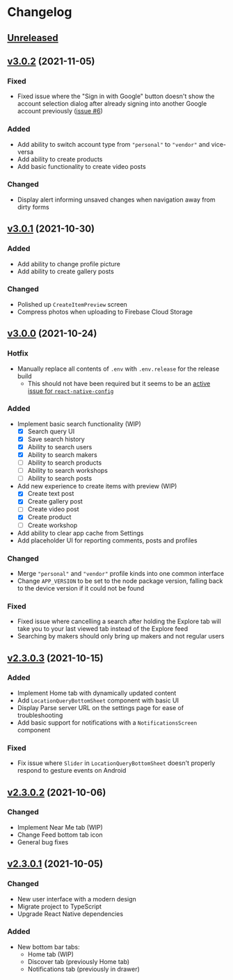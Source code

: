# Changelog

## [Unreleased]

## [v3.0.2] (2021-11-05)

### Fixed

- Fixed issue where the "Sign in with Google" button doesn't show the account
  selection dialog after already signing into another Google account previously
  ([issue #6](https://github.com/discovrr-io/discovrr-app/issues/6))

### Added

- Add ability to switch account type from `"personal"` to `"vendor"` and
  vice-versa
- Add ability to create products
- Add basic functionality to create video posts

### Changed

- Display alert informing unsaved changes when navigation away from dirty forms

## [v3.0.1] (2021-10-30)

### Added

- Add ability to change profile picture
- Add ability to create gallery posts

### Changed

- Polished up `CreateItemPreview` screen
- Compress photos when uploading to Firebase Cloud Storage

## [v3.0.0] (2021-10-24)

### Hotfix

- Manually replace all contents of `.env` with `.env.release` for the release
  build
  - This should not have been required but it seems to be an [active issue for
    `react-native-config`](https://github.com/luggit/react-native-config/issues/616)

### Added

- Implement basic search functionality (WIP)
  - [x] Search query UI
  - [x] Save search history
  - [x] Ability to search users
  - [x] Ability to search makers
  - [ ] Ability to search products
  - [ ] Ability to search workshops
  - [ ] Ability to search posts
- Add new experience to create items with preview (WIP)
  - [x] Create text post
  - [x] Create gallery post
  - [ ] Create video post
  - [x] Create product
  - [ ] Create workshop
- Add ability to clear app cache from Settings
- Add placeholder UI for reporting comments, posts and profiles

### Changed

- Merge `"personal"` and `"vendor"` profile kinds into one common interface
- Change `APP_VERSION` to be set to the node package version, falling back to
  the device version if it could not be found

### Fixed

- Fixed issue where cancelling a search after holding the Explore tab will take
  you to your last viewed tab instead of the Explore feed
- Searching by makers should only bring up makers and not regular users

## [v2.3.0.3] (2021-10-15)

### Added

- Implement Home tab with dynamically updated content
- Add `LocationQueryBottomSheet` component with basic UI
- Display Parse server URL on the settings page for ease of troubleshooting
- Add basic support for notifications with a `NotificationsScreen` component

### Fixed

- Fix issue where `Slider` in `LocationQueryBottomSheet` doesn't properly
  respond to gesture events on Android

## [v2.3.0.2] (2021-10-06)

### Changed

- Implement Near Me tab (WIP)
- Change Feed bottom tab icon
- General bug fixes

## [v2.3.0.1] (2021-10-05)

### Changed

- New user interface with a modern design
- Migrate project to TypeScript
- Upgrade React Native dependencies

### Added

- New bottom bar tabs:
  - Home tab (WIP)
  - Discover tab (previously Home tab)
  - Notifications tab (previously in drawer)

[unreleased]: https://github.com/discovrr-io/discovrr-app/compare/v3.0.2...HEAD
[v3.0.2]: https://github.com/discovrr-io/discovrr-app/compare/v3.0.1...v3.0.2
[v3.0.1]: https://github.com/discovrr-io/discovrr-app/compare/v3.0.0...v3.0.1
[v3.0.0]: https://github.com/discovrr-io/discovrr-app/compare/v2.3.0.3...v3.0.0
[v2.3.0.3]: https://github.com/discovrr-io/discovrr-app/compare/v2.3.0.2...v2.3.0.3
[v2.3.0.2]: https://github.com/discovrr-io/discovrr-app/compare/v2.3.0.1...v2.3.0.2
[v2.3.0.1]: https://github.com/discovrr-io/discovrr-app/releases/tag/v2.3.0.1
